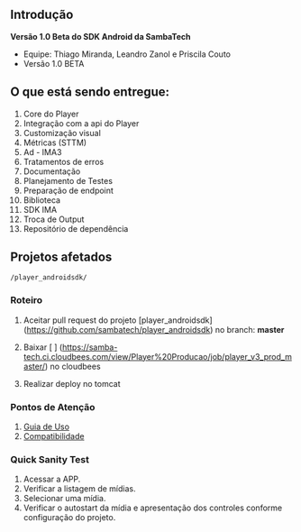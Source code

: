 ## Introdução
**Versão 1.0 Beta do SDK Android da SambaTech**


* Equipe: Thiago Miranda, Leandro Zanol e Priscila Couto
* Versão 1.0 BETA

## O que está sendo entregue:

1. Core do Player
2. Integração com a api do Player
3. Customização visual
4. Métricas (STTM)
5. Ad - IMA3
6. Tratamentos de erros
7. Documentação
8. Planejamento de Testes
9. Preparação de endpoint
10. Biblioteca
11. SDK IMA
12. Troca de Output
13. Repositório de dependência 

## Projetos afetados

    /player_androidsdk/

### Roteiro

1. Aceitar pull request do projeto [player_androidsdk] (https://github.com/sambatech/player_androidsdk) no branch: **master**

2. Baixar [    ] (https://samba-tech.ci.cloudbees.com/view/Player%20Producao/job/player_v3_prod_master/) no cloudbees

3. Realizar deploy no tomcat

### Pontos de Atenção

1. [Guia de Uso](https://github.com/sambatech/player_androidsdk/wiki/Guia-de-uso)
2. [Compatibilidade](https://github.com/sambatech/player_androidsdk/wiki/Compatibilidade)

### Quick Sanity Test

1. Acessar a APP.
2. Verificar a listagem de mídias.
3. Selecionar uma mídia.
4. Verificar o autostart da mídia e apresentação dos controles conforme configuração do projeto.
